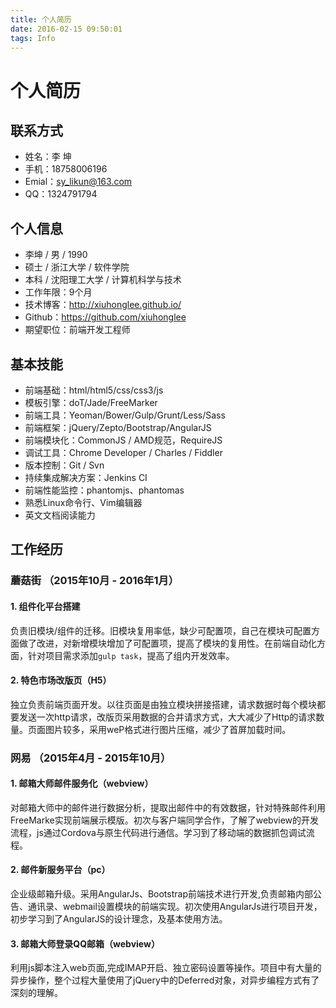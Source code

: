 ```yaml
---
title: 个人简历
date: 2016-02-15 09:50:01
tags: Info 
---
```


# 个人简历
## 联系方式
- 姓名：李 坤
- 手机：18758006196
- Emial：sy_likun@163.com
- QQ：1324791794
<!-- more -->
## 个人信息
- 李坤 / 男 / 1990
- 硕士 / 浙江大学 / 软件学院
- 本科 / 沈阳理工大学 / 计算机科学与技术
- 工作年限：9个月
- 技术博客：http://xiuhonglee.github.io/
- Github：https://github.com/xiuhonglee
- 期望职位：前端开发工程师

## 基本技能
- 前端基础：html/html5/css/css3/js
- 模板引擎：doT/Jade/FreeMarker
- 前端工具：Yeoman/Bower/Gulp/Grunt/Less/Sass
- 前端框架：jQuery/Zepto/Bootstrap/AngularJS
- 前端模块化：CommonJS / AMD规范，RequireJS
- 调试工具：Chrome Developer / Charles / Fiddler
- 版本控制：Git / Svn
- 持续集成解决方案：Jenkins CI
- 前端性能监控：phantomjs、phantomas
- 熟悉Linux命令行、Vim编辑器
- 英文文档阅读能力

## 工作经历
### 蘑菇街 （2015年10月 - 2016年1月）

#### 1. 组件化平台搭建
负责旧模块/组件的迁移。旧模块复用率低，缺少可配置项，自己在模块可配置方面做了改进，对新增模块增加了可配置项，提高了模块的复用性。在前端自动化方面，针对项目需求添加`gulp task`，提高了组内开发效率。       

#### 2. 特色市场改版页（H5）
独立负责前端页面开发。以往页面是由独立模块拼接搭建，请求数据时每个模块都要发送一次http请求，改版页采用数据的合并请求方式，大大减少了Http的请求数量。页面图片较多，采用weP格式进行图片压缩，减少了首屏加载时间。

### 网易 （2015年4月 - 2015年10月）

#### 1. 邮箱大师邮件服务化（webview）
对邮箱大师中的邮件进行数据分析，提取出邮件中的有效数据，针对特殊邮件利用FreeMarke实现前端展示模版。初次与客户端同学合作，了解了webview的开发流程，js通过Cordova与原生代码进行通信。学习到了移动端的数据抓包调试流程。
#### 2. 邮件新服务平台（pc）
企业级邮箱升级。采用AngularJs、Bootstrap前端技术进行开发,负责邮箱内部公告、通讯录、webmail设置模块的前端实现。初次使用AngularJs进行项目开发，初步学习到了AngularJS的设计理念，及基本使用方法。
#### 3. 邮箱大师登录QQ邮箱（webview）
利用js脚本注入web页面,完成IMAP开启、独立密码设置等操作。项目中有大量的异步操作，整个过程大量使用了jQuery中的Deferred对象，对异步编程方式有了深刻的理解。